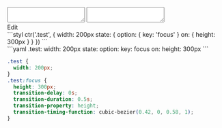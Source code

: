 <div data-size="250" class="code-cont" data-example="key">
    <div class="code">
        <div class="code-wrap">
            <textarea id="stylus"></textarea>
            <textarea id="css"></textarea>
            <div class="edit-code">
                <span>Edit</span>
            </div>
        </div>
    </div>
</div>

<div data-size="250" data-examples="stylus"></div>
```styl
ctr('.test', {
  width: 200px
  state: {
    option: {
      key: 'focus'
    }
    on: {
      height: 300px
    }
  }
})
```

<div data-size="250" data-examples="yaml"></div>
```yaml
.test:
  width: 200px
  state:
    option:
      key: focus
    on:
      height: 300px
```

```css
.test {
  width: 200px;
}
.test:focus {
  height: 300px;
  transition-delay: 0s;
  transition-duration: 0.5s;
  transition-property: height;
  transition-timing-function: cubic-bezier(0.42, 0, 0.58, 1);
}
```
<div class="cf"></div>
